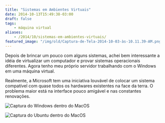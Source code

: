 ```yaml
---
title: "Sistemas em Ambientes Virtuais"
date: 2014-10-13T15:49:38-03:00
draft: false
tags: 
    - máquina virtual
aliases:
    - /2014/10/sistemas-em-ambientes-virtuais/
featured_image: "/img/old/Captura-de-Tela-2014-10-03-às-10.11.39-AM.png"
---
```

Depois de brincar um pouco com alguns sistemas, achei bem interessante a idéia de virtualizar um computador e provar sistemas operacionais diferentes. Agora tenho meu próprio servidor trabalhando com o Windows em uma máquina virtual.

Realmente, a Microsoft tem uma iniciativa louvável de colocar um sistema compatível com quase todos os hardwares existentes na face da terra. O problema maior está na interface  pouco amigável e nas constantes renovações.

![Captura do Windows dentro do MacOS](/img/old/Captura-de-Tela-2014-10-03-às-10.11.39-AM.png "Captura do Windows dentro do MacOS")

![Captura do Ubuntu dentro do MacOS](/img/old/Captura-de-Tela-2014-09-23-às-06.50.02-PM.png "Captura do Ubuntu dentro do MacOS")